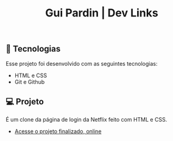 <h1 align="center"> Gui Pardin | Dev Links </h1>
<br>

## 🚀 Tecnologias

Esse projeto foi desenvolvido com as seguintes tecnologias:

- HTML e CSS
- Git e Github

## 💻 Projeto

É um clone da página de login da Netflix feito com HTML e CSS.

- [Acesse o projeto finalizado, online](https://guipardindev.github.io/Netflix-login/)